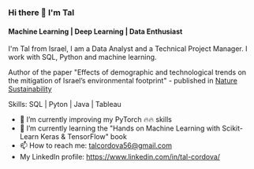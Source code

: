 ### Hi there 👋 I'm Tal
#### Machine Learning | Deep Learning | Data Enthusiast
I'm Tal from Israel, I am a Data Analyst and a Technical Project Manager.
I work with SQL, Python and machine learning.

Author of the paper "Effects of demographic and technological trends on the mitigation of Israel’s environmental footprint" - published in [Nature Sustainability]([url](https://www.nature.com/articles/s41893-024-01440-5))

Skills: SQL | Pyton | Java | Tableau

- 🔭 I’m currently improving my PyTorch 🔥🔥 skills
- 🌱 I’m currently learning the "Hands on Machine Learning with Scikit-Learn Keras & TensorFlow" book
- 📫 How to reach me: talcordova56@gmail.com
- My LinkedIn profile: https://www.linkedin.com/in/tal-cordova/
<!--
**TalCordova/TalCordova** is a ✨ _special_ ✨ repository because its `README.md` (this file) appears on your GitHub profile.

Here are some ideas to get you started:


- 🌱 I’m currently learning ...
- 👯 I’m looking to collaborate on ...
- 🤔 I’m looking for help with ...
- 💬 Ask me about ...
- 📫 How to reach me: ...
- 😄 Pronouns: ...
- ⚡ Fun fact: ...
-->
